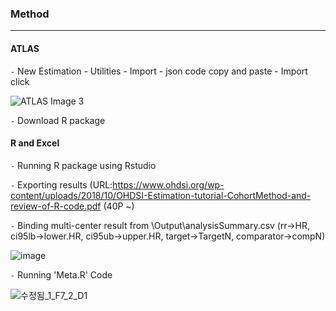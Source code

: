 ### Method

---

#### ATLAS

`-` New Estimation - Utilities - Import - json code copy and paste - Import click

![ATLAS Image 3](https://user-images.githubusercontent.com/100256821/155479765-9e0320ad-add2-4af1-b18d-78816abd7968.PNG)

`-` Download R package

#### R and Excel

`-` Running R package using Rstudio

`-` Exporting results (URL:https://www.ohdsi.org/wp-content/uploads/2018/10/OHDSI-Estimation-tutorial-CohortMethod-and-review-of-R-code.pdf (40P ~)

`-` Binding multi-center result from \Output\analysisSummary.csv (rr->HR, ci95lb->lower.HR, ci95ub->upper.HR, target->TargetN, comparator->compN)

![image](https://user-images.githubusercontent.com/100256821/155481526-b0b8d1f4-6377-4861-baa4-fe4b7bb09a64.png)

`-` Running 'Meta.R' Code

![수정됨_1_F7_2_D1](https://user-images.githubusercontent.com/100256821/155483322-889ad789-2215-49cc-beea-51d26cdc80c0.jpg)
